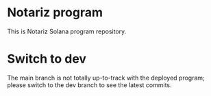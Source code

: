 # Notariz program

This is Notariz Solana program repository. 

# Switch to dev

The main branch is not totally up-to-track with the deployed program; please switch to the dev branch to see the latest commits.
